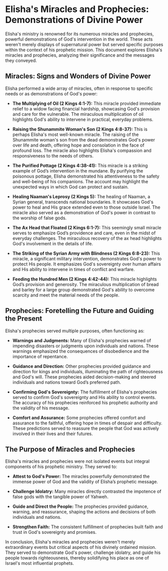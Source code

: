 # Elisha's Miracles and Prophecies: Demonstrations of Divine Power

Elisha's ministry is renowned for its numerous miracles and prophecies, powerful demonstrations of God's intervention in the world.  These acts weren't merely displays of supernatural power but served specific purposes within the context of his prophetic mission.  This document explores Elisha's miracles and prophecies, analyzing their significance and the messages they conveyed.

## Miracles: Signs and Wonders of Divine Power

Elisha performed a wide array of miracles, often in response to specific needs or as demonstrations of God's power:

* **The Multiplying of Oil (2 Kings 4:1-7):**  This miracle provided immediate relief to a widow facing financial hardship, showcasing God's provision and care for the vulnerable.  The miraculous multiplication of oil highlights God's ability to intervene in practical, everyday problems.

* **Raising the Shunammite Woman's Son (2 Kings 4:8-37):** This is perhaps Elisha's most well-known miracle.  The raising of the Shunammite woman's son from the dead demonstrates God's power over life and death, offering hope and consolation in the face of profound loss. The miracle also highlights Elisha's compassion and responsiveness to the needs of others.

* **The Purified Pottage (2 Kings 4:38-41):**  This miracle is a striking example of God’s intervention in the mundane.  By purifying the poisonous pottage, Elisha demonstrated his attentiveness to the safety and well-being of his companions.  The account may highlight the unexpected ways in which God can protect and sustain.

* **Healing Naaman's Leprosy (2 Kings 5):**  The healing of Naaman, a Syrian general, transcends national boundaries.  It showcases God's power to heal and His grace extended even to those outside Israel.  The miracle also served as a demonstration of God's power in contrast to the worship of false gods.

* **The Ax Head that Floated (2 Kings 6:1-7):** This seemingly small miracle serves to emphasize God’s providence and care, even in the midst of everyday challenges.  The miraculous recovery of the ax head highlights God's involvement in the details of life.

* **The Striking of the Syrian Army with Blindness (2 Kings 6:8-23):** This miracle, a significant military intervention, demonstrates God's power to protect His people. It emphasizes God's sovereignty over human affairs and His ability to intervene in times of conflict and warfare.

* **Feeding the Hundred Men (2 Kings 4:42-44):**  This miracle highlights God’s provision and generosity. The miraculous multiplication of bread and barley for a large group demonstrated God's ability to overcome scarcity and meet the material needs of the people.


## Prophecies: Foretelling the Future and Guiding the Present

Elisha's prophecies served multiple purposes, often functioning as:

* **Warnings and Judgments:** Many of Elisha's prophecies warned of impending disasters or judgments upon individuals and nations.  These warnings emphasized the consequences of disobedience and the importance of repentance.

* **Guidance and Direction:**  Other prophecies provided guidance and direction for kings and individuals, illuminating the path of righteousness and God's will. These prophecies aided decision-making and steered individuals and nations toward God’s preferred path.

* **Confirming God's Sovereignty:**  The fulfillment of Elisha's prophecies served to confirm God's sovereignty and His ability to control events.  The accuracy of his prophecies reinforced his prophetic authority and the validity of his message.

* **Comfort and Assurance:**  Some prophecies offered comfort and assurance to the faithful, offering hope in times of despair and difficulty. These predictions served to reassure the people that God was actively involved in their lives and their futures.


## The Purpose of Miracles and Prophecies

Elisha's miracles and prophecies were not isolated events but integral components of his prophetic ministry.  They served to:

* **Attest to God's Power:**  The miracles powerfully demonstrated the immense power of God and the validity of Elisha’s prophetic message.

* **Challenge Idolatry:**  Many miracles directly contrasted the impotence of false gods with the tangible power of Yahweh.

* **Guide and Direct the People:**  The prophecies provided guidance, warning, and reassurance, shaping the actions and decisions of both individuals and nations.

* **Strengthen Faith:**  The consistent fulfillment of prophecies built faith and trust in God's sovereignty and promises.

In conclusion, Elisha's miracles and prophecies weren't merely extraordinary events but critical aspects of his divinely ordained mission. They served to demonstrate God's power, challenge idolatry, and guide his people towards righteousness, thereby solidifying his place as one of Israel's most influential prophets.
